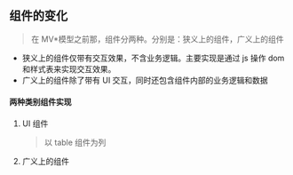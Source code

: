 ## 组件的变化

> 在 MV\*模型之前那，组件分两种。分别是：狭义上的组件，广义上的组件

-   狭义上的组件仅带有交互效果，不含业务逻辑。主要实现是通过 js 操作 dom 和样式表来实现交互效果。
-   广义上的组件除了带有 UI 交互，同时还包含组件内部的业务逻辑和数据

#### 两种类别组件实现

1. UI 组件
    > 以 table 组件为列
2. 广义上的组件

